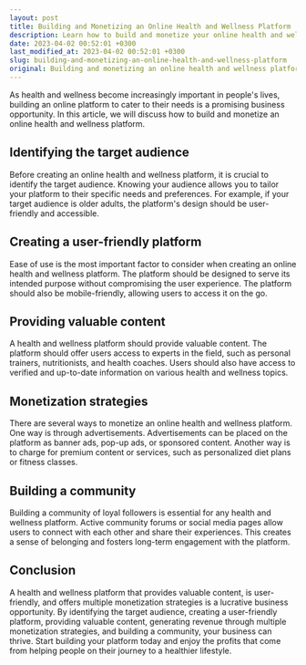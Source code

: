 ```yaml
---
layout: post
title: Building and Monetizing an Online Health and Wellness Platform
description: Learn how to build and monetize your online health and wellness platform through effective strategies and techniques. Read now and start your business today!
date: 2023-04-02 00:52:01 +0300
last_modified_at: 2023-04-02 00:52:01 +0300
slug: building-and-monetizing-an-online-health-and-wellness-platform
original: Building and monetizing an online health and wellness platform
---
```

As health and wellness become increasingly important in people's lives, building an online platform to cater to their needs is a promising business opportunity. In this article, we will discuss how to build and monetize an online health and wellness platform.

## Identifying the target audience

Before creating an online health and wellness platform, it is crucial to identify the target audience. Knowing your audience allows you to tailor your platform to their specific needs and preferences. For example, if your target audience is older adults, the platform's design should be user-friendly and accessible.

## Creating a user-friendly platform

Ease of use is the most important factor to consider when creating an online health and wellness platform. The platform should be designed to serve its intended purpose without compromising the user experience. The platform should also be mobile-friendly, allowing users to access it on the go.

## Providing valuable content

A health and wellness platform should provide valuable content. The platform should offer users access to experts in the field, such as personal trainers, nutritionists, and health coaches. Users should also have access to verified and up-to-date information on various health and wellness topics.

## Monetization strategies

There are several ways to monetize an online health and wellness platform. One way is through advertisements. Advertisements can be placed on the platform as banner ads, pop-up ads, or sponsored content. Another way is to charge for premium content or services, such as personalized diet plans or fitness classes.

## Building a community

Building a community of loyal followers is essential for any health and wellness platform. Active community forums or social media pages allow users to connect with each other and share their experiences. This creates a sense of belonging and fosters long-term engagement with the platform.

## Conclusion

A health and wellness platform that provides valuable content, is user-friendly, and offers multiple monetization strategies is a lucrative business opportunity. By identifying the target audience, creating a user-friendly platform, providing valuable content, generating revenue through multiple monetization strategies, and building a community, your business can thrive. Start building your platform today and enjoy the profits that come from helping people on their journey to a healthier lifestyle.